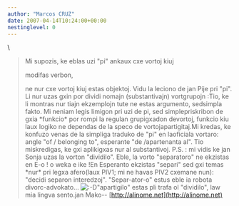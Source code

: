 ```yaml
---
author: "Marcos CRUZ"
date: 2007-04-14T10:24:00+00:00
nestinglevel: 0
---
```

\
> 
> Mi supozis, ke eblas uzi "pi" ankaux cxe vortoj kiuj
> 
> modifas verbon,
> 
> ne nur cxe vortoj kiuj estas objektoj.
> Vidu la leciono de jan Pije pri "pi". Li nur uzas gxin
> por dividi nomajn (substantivajn) vortgrupojn :Tio, ke li montras nur tiajn ekzemplojn tute ne estas argumento, sedsimpla fakto. Mi neniam legis limigon pri uzi de pi, sed simplepriskribon de gxia \*funkcio\* por rompi la regulan grupigxadon devortoj, funkcio kiu laux logiko ne dependas de la speco de vortojapartigitaj.Mi kredas, ke konfuzo venas de la simpliga traduko de "pi" en laoficiala vortaro: angle "of / belonging to", esperante "de /apartenanta al". Tio miskredigas, ke gxi aplikigxas nur al substantivoj.
> P.S. : mi vidis ke jan Sonja uzas la vorton
> "dividilo". Eble, la vorto "separatoro" ne ekzistas en
> E-o ! o weka e ike !En Esperanto ekzistas "separi" sed gxi temas \*nur\* pri legxa afero(laux PIV1; mi ne havas PIV2 cxemane nun): "decidi separon interedzoj". "Separ-ator-o" estus eble ia robota divorc-advokato... ![:-D](images/smilies/icon_e_biggrin.gif "Very Happy")"apartigilo" estas pli trafa ol "dividilo", law mia lingva sento.jan Mako--
[http://alinome.net](http://alinome.net)